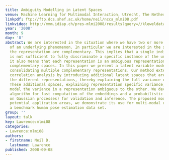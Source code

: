 ```yaml
---
title: Ambiguity Modelling in Latent Spaces
venue: Machine Learning for Multimodal Interaction, Utrecht, The Netherlands
linkpdf: ftp://ftp.dcs.shef.ac.uk/home/neil/ncca_mlmi08.pdf
linkvideo: http://mmm.idiap.ch/pres-mlmi2008/results?query=//kleweldata/mlmi2008/2008-09-08_09h14
year: '2008'
month: 9
day: '8'
abstract: We are interested in the situation where we have two or more representations
  of an underlying phenomenon. In particular we are interested in the scenario where
  the representation are complementary. This implies that a single individual representation
  is not sufficient to fully discriminate a specific instance of the underlying phenomenon,
  it also means that each representation is an ambiguous representation of the other
  complementary spaces. In this paper we present a latent variable model capable of
  consolidating multiple complementary representations. Our method extends canonical
  correlation analysis by introducing additional latent spaces that are specific to
  the different representations, thereby explaining the full variance of the observations.
  These additional spaces, explaining representation specific variance, separately
  model the variance in a representation ambiguous to the other. We develop a spectral
  algorithm for fast computation of the embeddings and a probabilistic model (based
  on Gaussian processes) for validation and inference. The proposed model has several
  potential application areas, we demonstrate its use for multi-modal regression on
  a benchmark human pose estimation data set.
group: ''
layout: talk
key: Lawrence:mlmi08
categories:
- Lawrence:mlmi08
authors:
- firstname: Neil D.
  lastname: Lawrence
published: 2008-09-08
---
```

